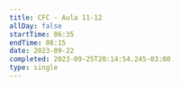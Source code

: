 ```yaml
---
title: CFC - Aula 11-12
allDay: false
startTime: 06:35
endTime: 08:15
date: 2023-09-22
completed: 2023-09-25T20:14:54.245-03:00
type: single
---
```

